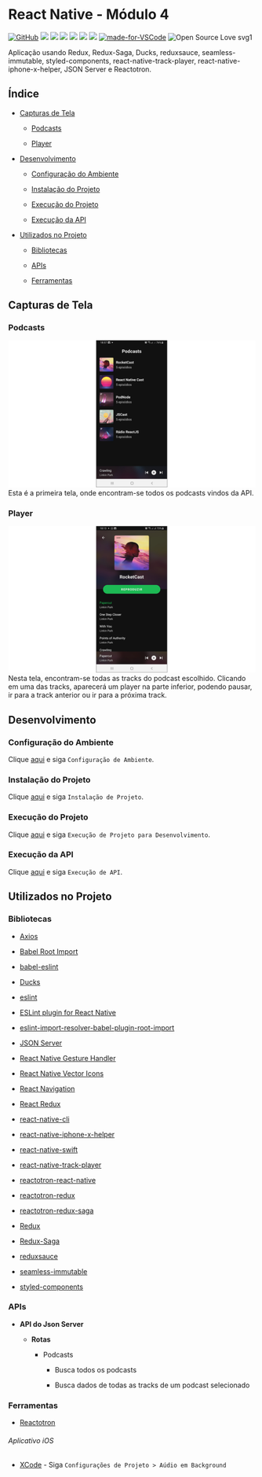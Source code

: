 # React Native - Módulo 4

[![GitHub](https://img.shields.io/github/license/mashape/apistatus.svg)](https://github.com/osvaldokalvaitir/react-native-modulo4/blob/master/LICENSE)
![](https://img.shields.io/github/package-json/v/osvaldokalvaitir/react-native-modulo4.svg)
![](https://img.shields.io/github/last-commit/osvaldokalvaitir/react-native-modulo4.svg?color=red)
![](https://img.shields.io/github/languages/top/osvaldokalvaitir/react-native-modulo4.svg?color=yellow)
![](https://img.shields.io/github/languages/count/osvaldokalvaitir/react-native-modulo4.svg?color=lightgrey)
![](https://img.shields.io/github/languages/code-size/osvaldokalvaitir/react-native-modulo4.svg)
![](https://img.shields.io/github/repo-size/osvaldokalvaitir/react-native-modulo4.svg?color=blueviolet)
[![made-for-VSCode](https://img.shields.io/badge/Made%20for-VSCode-1f425f.svg)](https://code.visualstudio.com/)
![Open Source Love svg1](https://badges.frapsoft.com/os/v1/open-source.svg?v=103)

Aplicação usando Redux, Redux-Saga, Ducks, reduxsauce, seamless-immutable, styled-components, react-native-track-player, react-native-iphone-x-helper, JSON Server e Reactotron.

## Índice

- [Capturas de Tela](#capturas-de-tela)

  - [Podcasts](#podcasts)

  - [Player](#player)

- [Desenvolvimento](#desenvolvimento)

  - [Configuração do Ambiente](#configuração-do-ambiente)

  - [Instalação do Projeto](#instalação-do-projeto)
  
  - [Execução do Projeto](#execução-do-projeto)

  - [Execução da API](#execução-da-api)

- [Utilizados no Projeto](#utilizados-no-projeto)

  - [Bibliotecas](#bibliotecas)

  - [APIs](#apis)

  - [Ferramentas](#ferramentas)

## Capturas de Tela

### Podcasts

![Podcasts](/assets/podcasts.png)
Esta é a primeira tela, onde encontram-se todos os podcasts vindos da API.

### Player

![Player](/assets/player.png)
Nesta tela, encontram-se todas as tracks do podcast escolhido. Clicando em uma das tracks, aparecerá um player na parte inferior, podendo pausar, ir para a track anterior ou ir para a próxima track.

## Desenvolvimento

### Configuração do Ambiente

Clique [aqui](https://github.com/osvaldokalvaitir/projects-settings/blob/master/README.md) e siga `Configuração de Ambiente`.

### Instalação do Projeto

Clique [aqui](https://github.com/osvaldokalvaitir/projects-settings/blob/master/nodejs/nodejs.md) e siga `Instalação de Projeto`.

### Execução do Projeto

Clique [aqui](https://github.com/osvaldokalvaitir/projects-settings/blob/master/nodejs/libs/react-native-cli.md) e siga `Execução de Projeto para Desenvolvimento`.

### Execução da API

Clique [aqui](https://github.com/osvaldokalvaitir/projects-settings/blob/master/nodejs/libs/json-server.md) e siga `Execução de API`.

## Utilizados no Projeto

### Bibliotecas

- [Axios](https://github.com/osvaldokalvaitir/projects-settings/blob/master/nodejs/libs/axios.md)

- [Babel Root Import](https://github.com/osvaldokalvaitir/projects-settings/blob/master/nodejs/libs/babel-plugin-root-import.md)

- [babel-eslint](https://github.com/osvaldokalvaitir/projects-settings/blob/master/nodejs/libs/babel-eslint.md)

- [Ducks](https://github.com/osvaldokalvaitir/projects-settings/blob/master/nodejs/libs/ducks.md)

- [eslint](https://github.com/osvaldokalvaitir/projects-settings/blob/master/nodejs/libs/eslint.md)

- [ESLint plugin for React Native](https://github.com/osvaldokalvaitir/projects-settings/blob/master/nodejs/libs/eslint-plugin-react-native.md)

- [eslint-import-resolver-babel-plugin-root-import](https://github.com/osvaldokalvaitir/projects-settings/blob/master/nodejs/libs/eslint-import-resolver-babel-plugin-root-import.md)

- [JSON Server](https://github.com/osvaldokalvaitir/projects-settings/blob/master/nodejs/libs/json-server.md)

- [React Native Gesture Handler](https://github.com/osvaldokalvaitir/projects-settings/blob/master/nodejs/libs/react-native-gesture-handler.md)

- [React Native Vector Icons](https://github.com/osvaldokalvaitir/projects-settings/blob/master/nodejs/libs/react-native-vector-icons.md)

- [React Navigation](https://github.com/osvaldokalvaitir/projects-settings/blob/master/nodejs/libs/react-navigation.md)

- [React Redux](https://github.com/osvaldokalvaitir/projects-settings/blob/master/nodejs/libs/react-redux.md)

- [react-native-cli](https://github.com/osvaldokalvaitir/projects-settings/blob/master/nodejs/libs/react-native-cli.md)

- [react-native-iphone-x-helper](https://github.com/osvaldokalvaitir/projects-settings/blob/master/nodejs/libs/react-native-iphone-x-helper.md)

- [react-native-swift](https://github.com/osvaldokalvaitir/projects-settings/blob/master/nodejs/libs/react-native-swift.md)

- [react-native-track-player](https://github.com/osvaldokalvaitir/projects-settings/blob/master/nodejs/libs/react-native-track-player.md)

- [reactotron-react-native](https://github.com/osvaldokalvaitir/projects-settings/blob/master/nodejs/libs/reactotron-react-native.md)

- [reactotron-redux](https://github.com/osvaldokalvaitir/projects-settings/blob/master/nodejs/libs/reactotron-redux.md)

- [reactotron-redux-saga](https://github.com/osvaldokalvaitir/projects-settings/blob/master/nodejs/libs/reactotron-redux-saga.md)

- [Redux](https://github.com/osvaldokalvaitir/projects-settings/blob/master/nodejs/libs/redux.md)

- [Redux-Saga](https://github.com/osvaldokalvaitir/projects-settings/blob/master/nodejs/libs/redux-saga.md)

- [reduxsauce](https://github.com/osvaldokalvaitir/projects-settings/blob/master/nodejs/libs/reduxsauce.md)

- [seamless-immutable](https://github.com/osvaldokalvaitir/projects-settings/blob/master/nodejs/libs/seamless-immutable.md)

- [styled-components](https://github.com/osvaldokalvaitir/projects-settings/blob/master/nodejs/libs/styled-components.md)

### APIs

- **API do Json Server**

  - **Rotas**

    - Podcasts

      - Busca todos os podcasts

      - Busca dados de todas as tracks de um podcast selecionado

### Ferramentas

- [Reactotron](https://github.com/osvaldokalvaitir/projects-settings/blob/master/inspector/reactotron.md)

###### Aplicativo iOS

- [XCode](https://github.com/osvaldokalvaitir/projects-settings/blob/master/ide/xcode.md) - Siga `Configurações de Projeto > Aúdio em Background`
